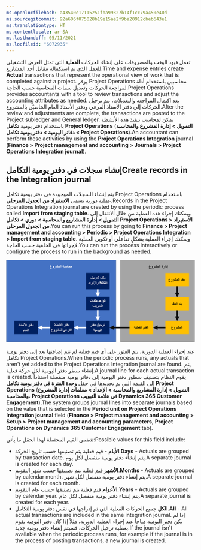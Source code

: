```yaml
---
ms.openlocfilehash: a43540e17115251fba99327b14f1cc79a450e40d
ms.sourcegitcommit: 92a606f075028b19e15ae2f9ba20912cbeb643e1
ms.translationtype: HT
ms.contentlocale: ar-SA
ms.lasthandoff: 05/11/2021
ms.locfileid: "6072935"
---
```

<span data-ttu-id="7e7a2-101">تعمل قيود الوقت والمصروفات على إنشاء الحركات **الفعلية** التي تمثل العرض التشغيلي للعمل الذي تم استكماله مقابل أحد المشاريع.</span><span class="sxs-lookup"><span data-stu-id="7e7a2-101">Time and expense entries create **Actual** transactions that represent the operational view of work that is completed against a project.</span></span> <span data-ttu-id="7e7a2-102">يوفر Project Operations محاسبين باستخدام أداة لمراجعة الحركات وتعديل سمات المحاسبة حسب الحاجة.</span><span class="sxs-lookup"><span data-stu-id="7e7a2-102">Project Operations provides accountants with a tool to review transactions and adjust the accounting attributes as needed.</span></span> <span data-ttu-id="7e7a2-103">بعد اكتمال المراجعة والتعديلات، يتم ترحيل الحركات إلى دفتر الأستاذ الفرعي ودفتر الأستاذ العام الخاصيْن بالمشروع.</span><span class="sxs-lookup"><span data-stu-id="7e7a2-103">After the review and adjustments are complete, the transactions are posted to the Project subledger and General ledger.</span></span> <span data-ttu-id="7e7a2-104">يمكن لمحاسب تنفيذ هذه الأنشطة باستخدام دفتر يومية **تكامل Project Operations** (**التمويل > إدارة المشروع والمحاسبة > دفاتر اليومية > دفتر يومية تكامل Project Operations**).</span><span class="sxs-lookup"><span data-stu-id="7e7a2-104">An accountant can perform these activities by using the **Project Operations Integration** journal (**Finance > Project management and accounting > Journals > Project Operations Integration journal**).</span></span>

## <a name="create-records-in-the-integration-journal"></a><span data-ttu-id="7e7a2-105">إنشاء سجلات في دفتر يومية التكامل</span><span class="sxs-lookup"><span data-stu-id="7e7a2-105">Create records in the Integration journal</span></span>
<span data-ttu-id="7e7a2-106">يتم إنشاء السجلات الموجودة في دفتر يومية تكامل Project Operations باستخدام عملية دورية تسمى **الاستيراد من الجدول المرحلي**.</span><span class="sxs-lookup"><span data-stu-id="7e7a2-106">Records in the Project Operations Integration journal are created by using the periodic process called **Import from staging table**.</span></span> <span data-ttu-id="7e7a2-107">ويمكنك إجراء هذه العملية من خلال الانتقال إلى **التمويل > إدارة المشاريع والمحاسبة > دوري > تكامل Project Operations > الاستيراد من الجدول المرحلي**.</span><span class="sxs-lookup"><span data-stu-id="7e7a2-107">You can run this process by going to **Finance > Project management and accounting > Periodic > Project Operations Integration > Import from staging table**.</span></span> <span data-ttu-id="7e7a2-108">ويمكنك إجراء العملية بشكلٍ تفاعلي أو تكوين العملية لإجرائها في الخلفية حسب الحاجة.</span><span class="sxs-lookup"><span data-stu-id="7e7a2-108">You can run the process interactively or configure the process to run in the background as needed.</span></span>

![مخطط العمليات في إدارة المشروع والمحاسبة وكيفية قيام إدارة المشروع بتغذية محاسبة المشروع.](../media/integration-journal-cc.png)

<span data-ttu-id="7e7a2-110">عند إجراء العملية الدورية، يتم العثور على أي قيم فعلية لم تتم إضافتها بعد إلى دفتر يومية تكامل Project Operations.</span><span class="sxs-lookup"><span data-stu-id="7e7a2-110">When the periodic process runs, any actuals that aren't yet added to the Project Operations Integration journal are found.</span></span> <span data-ttu-id="7e7a2-111">يتم إنشاء سطر دفتر اليومية لكل حركة فعلية.</span><span class="sxs-lookup"><span data-stu-id="7e7a2-111">A journal line for each actual transaction is created.</span></span> <span data-ttu-id="7e7a2-112">يقوم النظام بتصنيف سطور دفتر اليومية إلى دفاتر يومية منفصلة استناداً إلى القيمة التي تم تحديدها في حقل **‏‫وحدة الفترة‬ في دفتر يومية تكامل Project Operations** (**التمويل > إدارة المشاريع والمحاسبة > الإعداد > معلمات إدارة المشروع والمحاسبة**، **Project Operations في علامة التبويب Dynamics 365 Customer Engagement**).</span><span class="sxs-lookup"><span data-stu-id="7e7a2-112">The system groups journal lines into separate journals based on the value that is selected in the **Period unit on Project Operations Integration journal** field (**Finance > Project management and accounting > Setup > Project management and accounting parameters**, **Project Operations on Dynamics 365 Customer Engagement** tab).</span></span> 

<span data-ttu-id="7e7a2-113">تتضمن القيم المحتملة لهذا الحقل ما يأتي:</span><span class="sxs-lookup"><span data-stu-id="7e7a2-113">Possible values for this field include:</span></span>

- <span data-ttu-id="7e7a2-114">**الأيام** - قيم فعلية يتم تصنيفها حسب تاريخ الحركة.</span><span class="sxs-lookup"><span data-stu-id="7e7a2-114">**Days** - Actuals are grouped by transaction date.</span></span> <span data-ttu-id="7e7a2-115">يتم إنشاء دفتر يومية منفصل لكل يوم.</span><span class="sxs-lookup"><span data-stu-id="7e7a2-115">A separate journal is created for each day.</span></span>
- <span data-ttu-id="7e7a2-116">**الأشهر** قيم فعلية يتم تصنيفها حسب شهر التقويم.</span><span class="sxs-lookup"><span data-stu-id="7e7a2-116">**Months** - Actuals are grouped by calendar month.</span></span> <span data-ttu-id="7e7a2-117">يتم إنشاء دفتر يومية منفصل لكل شهر.</span><span class="sxs-lookup"><span data-stu-id="7e7a2-117">A separate journal is created for each month.</span></span>
- <span data-ttu-id="7e7a2-118">**الأعوام** قيم فعلية يتم تصنيفها حسب عام التقويم.</span><span class="sxs-lookup"><span data-stu-id="7e7a2-118">**Years** - Actuals are grouped by calendar year.</span></span> <span data-ttu-id="7e7a2-119">يتم إنشاء دفتر يومية منفصل لكل عام.</span><span class="sxs-lookup"><span data-stu-id="7e7a2-119">A separate journal is created for each year.</span></span>
- <span data-ttu-id="7e7a2-120">**الكل** جميع الحركات الفعلية التي تم إدراجها في نفس دفتر يومية التكامل.</span><span class="sxs-lookup"><span data-stu-id="7e7a2-120">**All** - All actual transactions are included in the same integration journal.</span></span> <span data-ttu-id="7e7a2-121">إذا لم يكن دفتر اليومية متاحاً عند إجراء العملية الدورية، مثلاً إذا كان دفتر اليومية يقوم بعملية ترحيل الحركات، فسيتم إنشاء دفتر يومية جديد.</span><span class="sxs-lookup"><span data-stu-id="7e7a2-121">If the journal isn't available when the periodic process runs, for example if the journal is in the process of posting transactions, a new journal is created.</span></span>


